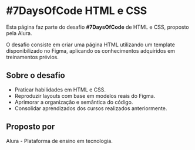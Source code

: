 <!DOCTYPE html>
<html lang="pt-BR">
<head>
    <meta charset="UTF-8">
    <meta name="viewport" content="width=device-width, initial-scale=1.0">
</head>
<body>
    <main>
        <h1>#7DaysOfCode HTML e CSS</h1>
        <section>
            <p>
                Esta página faz parte do desafio <strong>#7DaysOfCode</strong> de <span class="alura">HTML e CSS</span>, proposto pela <span class="alura">Alura</span>.
            </p>
            <p>
                O desafio consiste em criar uma página HTML utilizando um template disponibilizado no <span class="figma">Figma</span>, aplicando os conhecimentos adquiridos em treinamentos prévios.
            </p>
        </section>
        <section>
            <h2>Sobre o desafio</h2>
            <ul>
                <li>Praticar habilidades em HTML e CSS.</li>
                <li>Reproduzir layouts com base em modelos reais do Figma.</li>
                <li>Aprimorar a organização e semântica do código.</li>
                <li>Consolidar aprendizados dos cursos realizados anteriormente.</li>
            </ul>
        </section>
        <section>
            <h2>Proposto por</h2>
            <p>
                <span class="alura">Alura</span> - Plataforma de ensino em tecnologia.
            </p>
        </section>
    </main>
</body>
</html>
